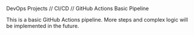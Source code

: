 DevOps Projects // CI/CD // GitHub Actions Basic Pipeline

This is a basic GitHub Actions pipeline.
More steps and complex logic will be implemented in the future.
